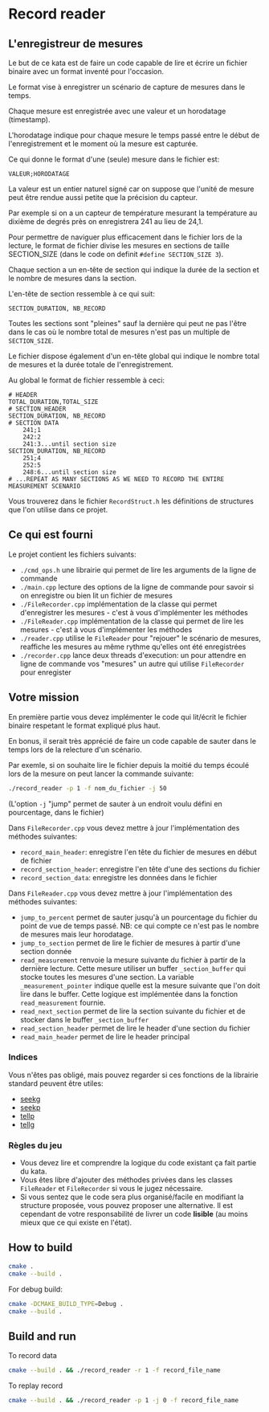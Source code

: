 # Record reader

## L'enregistreur de mesures

Le but de ce kata est de faire un code capable de lire et écrire un fichier binaire avec un format inventé pour l'occasion.

Le format vise à enregistrer un scénario de capture de mesures dans le temps.

Chaque mesure est enregistrée avec une valeur et un horodatage (timestamp).

L'horodatage indique pour chaque mesure le temps passé entre le début de l'enregistrement et le moment où la mesure est capturée.

Ce qui donne le format d'une (seule) mesure dans le fichier est:

```
VALEUR;HORODATAGE
```

La valeur est un entier naturel signé car on suppose que l'unité de mesure peut être rendue aussi petite que la précision du capteur.

Par exemple si on a un capteur de température mesurant la température au dixième de degrés près on enregistrera 241 au lieu de 24,1.

Pour permettre de naviguer plus efficacement dans le fichier lors de la lecture, le format de fichier divise les mesures en sections de taille SECTION_SIZE (dans le code on definit `#define SECTION_SIZE 3`).

Chaque section a un en-tête de section qui indique la durée de la section et le nombre de mesures dans la section.

L'en-tête de section ressemble à ce qui suit:

```
SECTION_DURATION, NB_RECORD
```

Toutes les sections sont "pleines" sauf la dernière qui peut ne pas l'être dans le cas où le nombre total de mesures n'est pas un multiple de `SECTION_SIZE`.

Le fichier dispose également d'un en-tête global qui indique le nombre total de mesures et la durée totale de l'enregistrement.

Au global le format de fichier ressemble à ceci:

```
# HEADER
TOTAL_DURATION,TOTAL_SIZE
# SECTION_HEADER
SECTION_DURATION, NB_RECORD
# SECTION DATA
    241;1
    242:2
    241:3...until section size
SECTION_DURATION, NB_RECORD
    251;4
    252:5
    248:6...until section size
# ...REPEAT AS MANY SECTIONS AS WE NEED TO RECORD THE ENTIRE MEASUREMENT SCENARIO
```

Vous trouverez dans le fichier `RecordStruct.h` les définitions de structures que l'on utilise dans ce projet.

## Ce qui est fourni

Le projet contient les fichiers suivants:

- `./cmd_ops.h` une librairie qui permet de lire les arguments de la ligne de commande
- `./main.cpp` lecture des options de la ligne de commande pour savoir si on enregistre ou bien lit un fichier de mesures
- `./FileRecorder.cpp` implémentation de la classe qui permet d'enregistrer les mesures - c'est à vous d'implémenter les méthodes
- `./FileReader.cpp` implémentation de la classe qui permet de lire les mesures - c'est à vous d'implémenter les méthodes
- `./reader.cpp` utilise le `FileReader` pour "rejouer" le scénario de mesures, reaffiche les mesures au même rythme qu'elles ont été enregistrées
- `./recorder.cpp` lance deux threads d'execution: un pour attendre en ligne de commande vos "mesures" un autre qui utilise `FileRecorder` pour enregister

## Votre mission

En première partie vous devez implémenter le code qui lit/écrit le fichier binaire respetant le format expliqué plus haut.

En bonus, il serait très apprécié de faire un code capable de sauter dans le temps lors de la relecture d'un scénario.

Par exemle, si on souhaite lire le fichier depuis la moitié du temps écoulé lors de la mesure on peut lancer la commande suivante:

```sh
./record_reader -p 1 -f nom_du_fichier -j 50 
```

(L'option `-j` "jump" permet de sauter à un endroit voulu défini en pourcentage, dans le fichier)

Dans `FileRecorder.cpp` vous devez mettre à jour l'implémentation des méthodes suivantes:
 - `record_main_header`: enregistre l'en tête du fichier de mesures en début de fichier
 - `record_section_header`: enregistre l'en tête d'une des sections du fichier
 - `record_section_data`: enregistre les données dans le fichier

Dans `FileReader.cpp` vous devez mettre à jour l'implémentation des méthodes suivantes:
- `jump_to_percent` permet de sauter jusqu'à un pourcentage du fichier du point de vue de temps passé. NB: ce qui compte ce n'est pas le nombre de mesures mais leur horodatage.
- `jump_to_section` permet de lire le fichier de mesures à partir d'une section donnée
- `read_measurement` renvoie la mesure suivante du fichier à partir de la dernière lecture. Cette mesure utiliser un buffer `_section_buffer` qui stocke toutes les mesures d'une section. La variable `_measurement_pointer` indique quelle est la mesure suivante que l'on doit lire dans le buffer. Cette logique est implémentée dans la fonction `read_measurement` fournie.
- `read_next_section` permet de lire la section suivante du fichier et de stocker dans le buffer `_section_buffer`
- `read_section_header` permet de lire le header d'une section du fichier
- `read_main_header` permet de lire le header principal

### Indices

Vous n'êtes pas obligé, mais pouvez regarder si ces fonctions de la librairie standard peuvent être utiles:

- [seekg](https://cplusplus.com/reference/istream/istream/seekg/)
- [seekp](https://cplusplus.com/reference/ostream/ostream/seekp/)
- [tellp](https://cplusplus.com/reference/ostream/ostream/tellp/)
- [tellg](https://cplusplus.com/reference/istream/istream/tellg/)

### Règles du jeu

- Vous devez lire et comprendre la logique du code existant ça fait partie du kata.
- Vous êtes libre d'ajouter des méthodes privées dans les classes `FileReader` et `FileRecorder` si vous le jugez nécessaire.
- Si vous sentez que le code sera plus organisé/facile en modifiant la structure proposée, vous pouvez proposer une alternative. Il est cependant de votre responsabilité de livrer un code __lisible__ (au moins mieux que ce qui existe en l'état).


## How to build

```sh
cmake .
cmake --build .
```

For debug build:
```sh
cmake -DCMAKE_BUILD_TYPE=Debug .
cmake --build .
```

## Build and run

To record data
```sh
cmake --build . && ./record_reader -r 1 -f record_file_name
```

To replay record
```sh
cmake --build . && ./record_reader -p 1 -j 0 -f record_file_name
```
